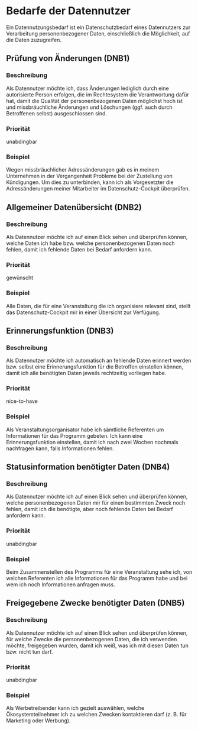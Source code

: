 # Bedarfe der Datennutzer

Ein Datennutzungsbedarf ist ein Datenschutzbedarf eines Datennutzers zur Verarbeitung personenbezogener Daten, einschließlich die Möglichkeit, auf die Daten zuzugreifen.

## Prüfung von Änderungen (DNB1)

### Beschreibung

Als Datennutzer möchte ich, dass Änderungen lediglich durch eine autorisierte Person erfolgen, die im Rechtesystem die Verantwortung dafür hat, damit die Qualität der personenbezogenen Daten möglichst hoch ist und missbräuchliche Änderungen und Löschungen (ggf. auch durch Betroffenen selbst) ausgeschlossen sind.

### Priorität

unabdingbar

### Beispiel

Wegen missbräuchlicher Adressänderungen gab es in meinem Unternehmen in der Vergangenheit Probleme bei der Zustellung von Kündigungen. Um dies zu unterbinden, kann ich als Vorgesetzter die Adressänderungen meiner Mitarbeiter im Datenschutz-Cockpit überprüfen.

## Allgemeiner Datenübersicht (DNB2)

### Beschreibung

Als Datennutzer möchte ich auf einen Blick sehen und überprüfen können, welche Daten ich habe bzw. welche personenbezogenen Daten noch fehlen, damit ich fehlende Daten bei Bedarf anfordern kann.

### Priorität

gewünscht

### Beispiel

Alle Daten, die für eine Veranstaltung die ich organisiere relevant sind, stellt das Datenschutz-Cockpit mir in einer Übersicht zur Verfügung.

## Erinnerungsfunktion (DNB3)

### Beschreibung

Als Datennutzer möchte ich automatisch an fehlende Daten erinnert werden bzw. selbst eine Erinnerungsfunktion für die Betroffen einstellen können, damit ich alle benötigten Daten jeweils rechtzeitig vorliegen habe.

### Priorität

nice-to-have

### Beispiel

Als Veranstaltungsorganisator habe ich sämtliche Referenten um Informationen für das Programm gebeten. Ich kann eine Erinnerungsfunktion einstellen, damit ich nach zwei Wochen nochmals nachfragen kann, falls Informationen fehlen.

## Statusinformation benötigter Daten (DNB4)

### Beschreibung

Als Datennutzer möchte ich auf einen Blick sehen und überprüfen können, welche personenbezogenen Daten mir für einen bestimmten Zweck noch fehlen, damit ich die benötigte, aber noch fehlende Daten bei Bedarf anfordern kann.

### Priorität

unabdingbar

### Beispiel

Beim Zusammenstellen des Programms für eine Veranstaltung sehe ich, von welchen Referenten ich alle Informationen für das Programm habe und bei wem ich noch Informationen anfragen muss.

## Freigegebene Zwecke benötigter Daten (DNB5)

### Beschreibung

Als Datennutzer möchte ich auf einen Blick sehen und überprüfen können, für welche Zwecke die personenbezogenen Daten, die ich verwenden möchte, freigegeben wurden, damit ich weiß, was ich mit diesen Daten tun bzw. nicht tun darf.

### Priorität

unabdingbar

### Beispiel

Als Werbetreibender kann ich gezielt auswählen, welche Ökosystemteilnehmer ich zu welchen Zwecken kontaktieren darf (z. B. für Marketing oder Werbung).
